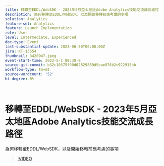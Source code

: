 ```yaml
---
title: 移轉至EDDL/WebSDK - 2023年5月亞太地區Adobe Analytics技能交流成長路徑
description: 為何移轉至EDDL/WebSDK，以及開始移轉前應考慮的事項
solution: Analytics
feature-set: Analytics
feature: Launch Implementation
role: User
level: Intermediate, Experienced
doc-type: Event
last-substantial-update: 2023-06-30T00:00:00Z
jira: KT-13554
thumbnail: 3420947.jpeg
event-start-time: 2023-5-1 08:30-8
source-git-commit: b32c10575f90d02829889d9eae876b2c922915bb
workflow-type: tm+mt
source-wordcount: '52'
ht-degree: 0%

---
```



# 移轉至EDDL/WebSDK - 2023年5月亞太地區Adobe Analytics技能交流成長路徑

為何移轉至EDDL/WebSDK，以及開始移轉前應考慮的事項

>[!VIDEO](https://video.tv.adobe.com/v/3420947/?learn=on)
